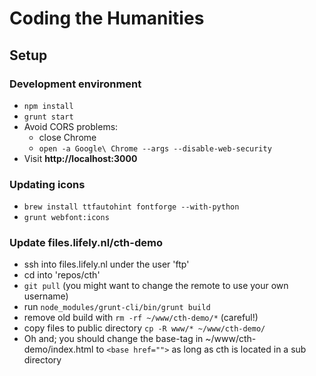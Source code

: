 # Coding the Humanities

## Setup

### Development environment
* `npm install`
* `grunt start`
* Avoid CORS problems:
    * close Chrome
    * `open -a Google\ Chrome --args --disable-web-security`
* Visit **http://localhost:3000**

### Updating icons
* `brew install ttfautohint fontforge --with-python`
* `grunt webfont:icons`

### Update files.lifely.nl/cth-demo
- ssh into files.lifely.nl under the user 'ftp'
- cd into 'repos/cth'
- `git pull` (you might want to change the remote to use your own username)
- run `node_modules/grunt-cli/bin/grunt build`
- remove old build with `rm -rf ~/www/cth-demo/*` (careful!)
- copy files to public directory `cp -R www/* ~/www/cth-demo/`
- Oh and; you should change the base-tag in ~/www/cth-demo/index.html to `<base href="">` as long as cth is located in a sub directory
